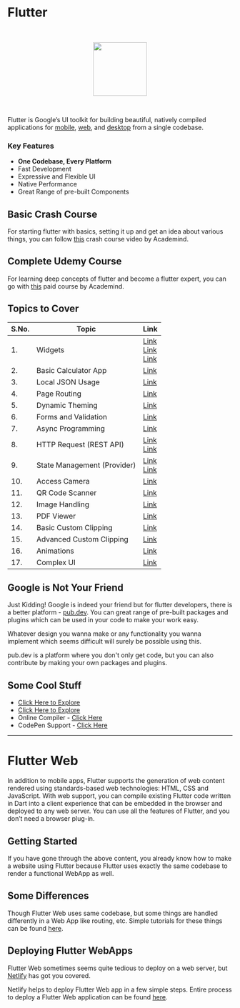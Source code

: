 # Flutter
<br>
<p align="center"><img src="https://i.ibb.co/7NLMPr0/flutter-lockup-c13da9c9303e26b8d5fc208d2a1fa20c1ef47eb021ecadf27046dea04c0cebf6.png" height="120"></p>
<br>

Flutter is Google’s UI toolkit for building beautiful, natively compiled applications for [mobile](https://flutter.dev/docs), [web](https://flutter.dev/web), and [desktop](https://flutter.dev/desktop) from a single codebase.

### Key Features

* **One Codebase, Every Platform**
* Fast Development
* Expressive and Flexible UI
* Native Performance
* Great Range of pre-built Components

## Basic Crash Course

For starting flutter with basics, setting it up and get an idea about various things, you can follow [this](https://youtu.be/x0uinJvhNxI) crash course video by Academind.

## Complete Udemy Course

For learning deep concepts of flutter and become a flutter expert, you can go with [this](https://www.udemy.com/course/learn-flutter-dart-to-build-ios-android-apps/) paid course by Academind.



## Topics to Cover

|S.No.|Topic|Link|
|----|-----|----|
|1.|Widgets|[Link](https://flutter.dev/docs/development/ui/widgets)<br>[Link](https://material.io/components)<br>[Link](https://www.youtube.com/watch?v=b_sQ9bMltGU&list=PLjxrf2q8roU23XGwz3Km7sQZFTdB996iG)|
|2.|Basic Calculator App|[Link](https://youtu.be/Ss1HkZ3LnRY)|
|3.|Local JSON Usage|[Link](https://www.youtube.com/watch?v=bTwTKwK3hGc&feature=youtu.be)|
|4.|Page Routing|[Link](https://youtu.be/vyXWqOmkxe8)|
|5.|Dynamic Theming|[Link](https://youtu.be/XdUMp9k5JCI)|
|6.|Forms and Validation|[Link](https://youtu.be/RlBfFswZ94U)|
|7.|Async Programming|[Link](https://youtu.be/JJ4MvlXooCU)|
|8.|HTTP Request (REST API)|[Link](https://youtu.be/aIJU68Phi1w)<br>[Link](https://www.youtube.com/watch?v=-5AgEisRQ5Y&list=PLNnAcB93JKV_BVgWZn7I_ewWKP2hpAqLr)|
|9.|State Management (Provider)|[Link](https://www.youtube.com/watch?v=O71rYKcxUgA&list=PLNnAcB93JKV-IarNvMKJv85nmr5nyZis8)<br>[Link](https://youtu.be/8II1VPb-neQ)|
|10.|Access Camera|[Link](https://youtu.be/ZkpHzbOm-s0)|
|11.|QR Code Scanner|[Link](https://youtu.be/siuJhQ9BqsU)|
|12.|Image Handling|[Link](https://youtu.be/hV9gY01m61Y)|
|13.|PDF Viewer|[Link](https://youtu.be/5S9qjreGFNc)|
|14.|Basic Custom Clipping|[Link](https://youtu.be/fqqY3NBVVHA)|
|15.|Advanced Custom Clipping|[Link](https://youtu.be/LnUhNTUl3Mc)|
|16.|Animations|[Link](https://www.youtube.com/watch?v=VFSQeLOP504&list=PLgGjX33Qsw-H3JLhBZv-COWVA7BFDsKYH)|
|17.|Complex UI|[Link](https://youtu.be/FCyoHclCqc8)|

## Google is Not Your Friend

Just Kidding! Google is indeed your friend but for flutter developers, there is a better platform - [pub.dev](). You can great range of pre-built packages and plugins which can be used in your code to make your work easy. 

Whatever design you wanna make or any functionality you wanna implement which seems difficult will surely be possible using this.

pub.dev is a platform where you don't only get code, but you can also contribute by making your own packages and plugins.

## Some Cool Stuff

* [Click Here to Explore](https://instagram.com/flutter.master?igshid=6nvtnwsxu7gx)
* [Click Here to Explore](https://fluttermaster.com)
* Online Compiler - [Click Here](https://dartpad.dev/flutter)
* CodePen Support - [Click Here](https://codepen.io/topic/flutter/templates)


<hr>

# Flutter Web

In addition to mobile apps, Flutter supports the generation of web content rendered using standards-based web technologies: HTML, CSS and JavaScript. With web support, you can compile existing Flutter code written in Dart into a client experience that can be embedded in the browser and deployed to any web server. You can use all the features of Flutter, and you don’t need a browser plug-in.

## Getting Started

If you have gone through the above content, you already know how to make a website using Flutter because Flutter uses exactly the same codebase to render a functional WebApp as well.

## Some Differences

Though Flutter Web uses same codebase, but some things are handled differently in a Web App like routing, etc. Simple tutorials for these things can be found [here](https://www.youtube.com/watch?v=33kyEzDMTZU&list=PLdTodMosi-Bxf___3xPh3_NS-on4dc0sJ).

## Deploying Flutter WebApps

Flutter Web sometimes seems quite tedious to deploy on a web server, but [Netlify](https://www.netlify.com) has got you covered.

Netlify helps to deploy Flutter Web app in a few simple steps. Entire process to deploy a Flutter Web application can be found [here](https://medium.com/@D10100111001/flutter-web-netlify-continuous-deployment-the-right-way-in-2-minutes-f2ed4a4fcbf7).